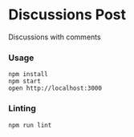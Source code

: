 Discussions Post
=====================

Discussions with comments

### Usage

```
npm install
npm start
open http://localhost:3000
```

### Linting

```
npm run lint
```
